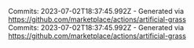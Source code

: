 Commits: 2023-07-02T18:37:45.992Z - Generated via https://github.com/marketplace/actions/artificial-grass
<br>
Commits: 2023-07-02T18:37:45.992Z - Generated via https://github.com/marketplace/actions/artificial-grass
<br>
